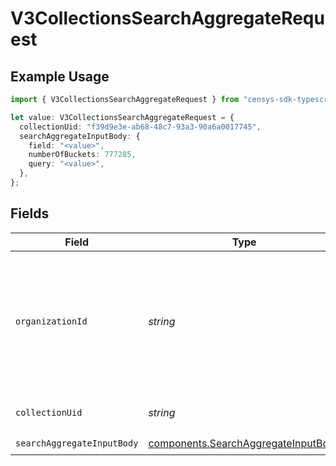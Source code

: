# V3CollectionsSearchAggregateRequest

## Example Usage

```typescript
import { V3CollectionsSearchAggregateRequest } from "censys-sdk-typescript/models/operations";

let value: V3CollectionsSearchAggregateRequest = {
  collectionUid: "f39d9e3e-ab68-48c7-93a3-90a6a0017745",
  searchAggregateInputBody: {
    field: "<value>",
    numberOfBuckets: 777285,
    query: "<value>",
  },
};
```

## Fields

| Field                                                                                                                                                                                              | Type                                                                                                                                                                                               | Required                                                                                                                                                                                           | Description                                                                                                                                                                                        |
| -------------------------------------------------------------------------------------------------------------------------------------------------------------------------------------------------- | -------------------------------------------------------------------------------------------------------------------------------------------------------------------------------------------------- | -------------------------------------------------------------------------------------------------------------------------------------------------------------------------------------------------- | -------------------------------------------------------------------------------------------------------------------------------------------------------------------------------------------------- |
| `organizationId`                                                                                                                                                                                   | *string*                                                                                                                                                                                           | :heavy_minus_sign:                                                                                                                                                                                 | The ID of a Censys organization to associate the request with. See the [Getting Started docs](https://docs.censys.com/reference/get-started#step-3-set-your-organization-id) for more information. |
| `collectionUid`                                                                                                                                                                                    | *string*                                                                                                                                                                                           | :heavy_check_mark:                                                                                                                                                                                 | The UID for the collection                                                                                                                                                                         |
| `searchAggregateInputBody`                                                                                                                                                                         | [components.SearchAggregateInputBody](../../models/components/searchaggregateinputbody.md)                                                                                                         | :heavy_check_mark:                                                                                                                                                                                 | N/A                                                                                                                                                                                                |